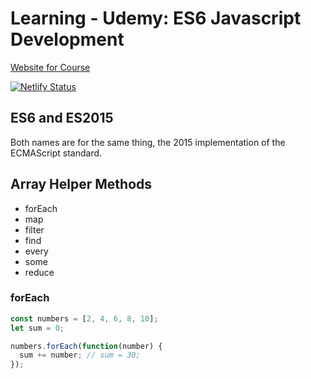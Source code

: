 # Learning - Udemy: ES6 Javascript Development

[Website for Course](https://learning-june-2019-es6-javascript.netlify.com)

[![Netlify Status](https://api.netlify.com/api/v1/badges/a046cd90-865a-4dd7-bc74-2fb968df3a4c/deploy-status)](https://app.netlify.com/sites/learning-june-2019-es6-javascript/deploys)

## ES6 and ES2015

Both names are for the same thing, the 2015 implementation of the ECMAScript standard.

## Array Helper Methods

* forEach
* map
* filter
* find
* every
* some
* reduce

### forEach

```javascript
const numbers = [2, 4, 6, 8, 10];
let sum = 0;

numbers.forEach(function(number) {
  sum += number; // sum = 30;
});
```
